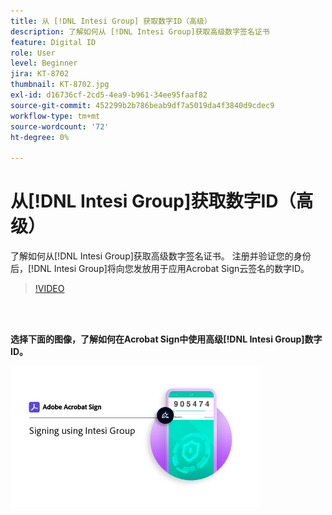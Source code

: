 ```yaml
---
title: 从 [!DNL Intesi Group] 获取数字ID（高级）
description: 了解如何从 [!DNL Intesi Group]获取高级数字签名证书
feature: Digital ID
role: User
level: Beginner
jira: KT-8702
thumbnail: KT-8702.jpg
exl-id: d16736cf-2cd5-4ea9-b961-34ee95faaf82
source-git-commit: 452299b2b786beab9df7a5019da4f3840d9cdec9
workflow-type: tm+mt
source-wordcount: '72'
ht-degree: 0%

---
```


# 从[!DNL Intesi Group]获取数字ID（高级）

了解如何从[!DNL Intesi Group]获取高级数字签名证书。 注册并验证您的身份后，[!DNL Intesi Group]将向您发放用于应用Acrobat Sign云签名的数字ID。

>[!VIDEO](https://video.tv.adobe.com/v/337065?quality=12&learn=on&hidetitle=true)

<br> 

**选择下面的图像，了解如何在Acrobat Sign中使用高级[!DNL Intesi Group]数字ID。**

[![图像](assets/IntesiSign_400.png)](intesi-sign.md)
